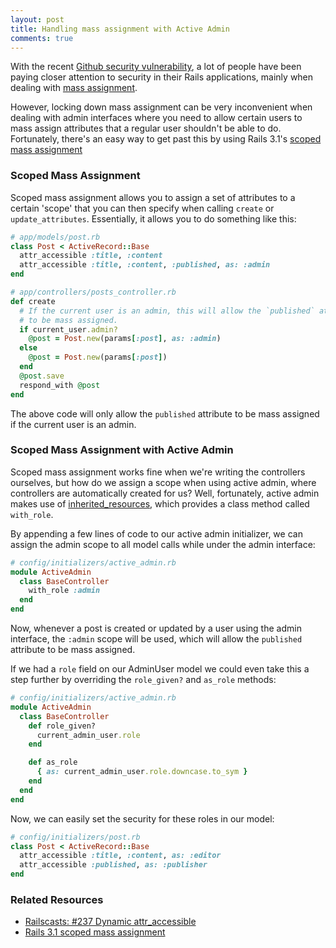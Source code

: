 ```yaml
---
layout: post
title: Handling mass assignment with Active Admin
comments: true
---
```


With the recent [Github security vulnerability](https://github.com/blog/1068-public-key-security-vulnerability-and-mitigation), a lot of people have been paying closer attention to security in their Rails applications, mainly when dealing with [mass assignment](http://guides.rubyonrails.org/security.html#mass-assignment).

However, locking down mass assignment can be very inconvenient when dealing with admin interfaces where you need to allow certain users to mass assign attributes that a regular user shouldn't be able to do. Fortunately, there's an easy way to get past this by using Rails 3.1's [scoped mass assignment](http://launchware.com/articles/whats-new-in-edge-scoped-mass-assignment-in-rails-3-1)

### Scoped Mass Assignment

Scoped mass assignment allows you to assign a set of attributes to a certain 'scope' that you can then specify when calling `create` or `update_attributes`.  Essentially, it allows you to do something like this:

```ruby
# app/models/post.rb
class Post < ActiveRecord::Base
  attr_accessible :title, :content
  attr_accessible :title, :content, :published, as: :admin
end

# app/controllers/posts_controller.rb
def create
  # If the current user is an admin, this will allow the `published` attribute
  # to be mass assigned.
  if current_user.admin?
    @post = Post.new(params[:post], as: :admin)
  else
    @post = Post.new(params[:post])
  end
  @post.save
  respond_with @post
end
```

The above code will only allow the `published` attribute to be mass assigned if the current user is an admin.

### Scoped Mass Assignment with Active Admin

Scoped mass assignment works fine when we're writing the controllers ourselves, but how do we assign a scope when using active admin, where controllers are automatically created for us? Well, fortunately, active admin makes use of [inherited_resources](https://github.com/josevalim/inherited_resources), which provides a class method called `with_role`.

By appending a few lines of code to our active admin initializer, we can assign the admin scope to all model calls while under the admin interface:

```ruby
# config/initializers/active_admin.rb
module ActiveAdmin
  class BaseController
    with_role :admin
  end
end
```

Now, whenever a post is created or updated by a user using the admin interface, the `:admin` scope will be used, which will allow the `published` attribute to be mass assigned.

If we had a `role` field on our AdminUser model we could even take this a step further by overriding the `role_given?` and `as_role` methods:

```ruby
# config/initializers/active_admin.rb
module ActiveAdmin
  class BaseController
    def role_given?
      current_admin_user.role
    end

    def as_role
      { as: current_admin_user.role.downcase.to_sym }
    end
  end
end
```

Now, we can easily set the security for these roles in our model:

```ruby
# config/initializers/post.rb
class Post < ActiveRecord::Base
  attr_accessible :title, :content, as: :editor
  attr_accessible :published, as: :publisher
end
```

### Related Resources

* [Railscasts: #237 Dynamic attr_accessible](http://railscasts.com/episodes/237-dynamic-attr-accessible)
* [Rails 3.1 scoped mass assignment](http://launchware.com/articles/whats-new-in-edge-scoped-mass-assignment-in-rails-3-1)

